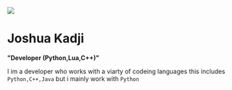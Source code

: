 ![]("FakeKing_PFP.png")
# Joshua Kadji
**"Developer (Python,Lua,C++)"**

I im a developer who works with a viarty of codeing languages this includes ```Python,C++,Java``` but i mainly work with ```Python```
